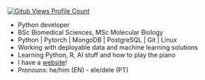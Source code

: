 <div>
  <a href="https://github.com/mathpn">
    <img src="https://komarev.com/ghpvc/?username=mathpn&color=blue&style=flat" alt="Gitub Views Profile Count" />
  </a>
</div>

- Python developer
- BSc Biomedical Sciences, MSc Molecular Biology
- Python | Pytorch | MongoDB | PostgreSQL | Git | Linux
- Working with deployable data and machine learning solutions
- Learning Python, R, AI stuff and how to play the piano
- I have a [website](https://mathpn.com/)!
- Pronouns: he/him (EN) - ele/dele (PT)
